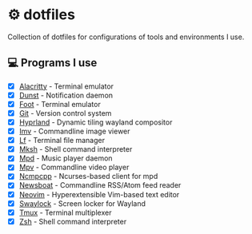 # ⚙️ dotfiles

Collection of dotfiles for configurations of tools and environments I use.

## 💻 Programs I use

- [x] [Alacritty](https://github.com/alacritty/alacritty) - Terminal emulator
- [x] [Dunst](https://github.com/dunst-project/dunst) - Notification daemon
- [x] [Foot](https://codeberg.org/dnkl/foot) - Terminal emulator
- [x] [Git](https://github.com/git/git) - Version control system
- [x] [Hyprland](https://github.com/hyprwm/Hyprland) - Dynamic tiling wayland compositor
- [x] [Imv](https://sr.ht/~exec64/imv) - Commandline image viewer
- [x] [Lf](https://github.com/gokcehan/lf) - Terminal file manager
- [x] [Mksh](https://github.com/MirBSD/mksh) - Shell command interpreter
- [x] [Mpd](https://github.com/MusicPlayerDaemon/MPD) - Music player daemon
- [x] [Mpv](https://github.com/mpv-player/mpv) - Commandline video player
- [x] [Ncmpcpp](https://github.com/ncmpcpp/ncmpcpp) - Ncurses-based client for mpd
- [x] [Newsboat](https://github.com/newsboat/newsboat) - Commandline RSS/Atom feed reader
- [x] [Neovim](https://github.com/neovim/neovim) - Hyperextensible Vim-based text editor
- [x] [Swaylock](https://github.com/swaywm/swaylock) - Screen locker for Wayland
- [x] [Tmux](https://github.com/tmux/tmux) - Terminal multiplexer
- [x] [Zsh](https://sourceforge.net/p/zsh/code/ci/master/tree) - Shell command interpreter

